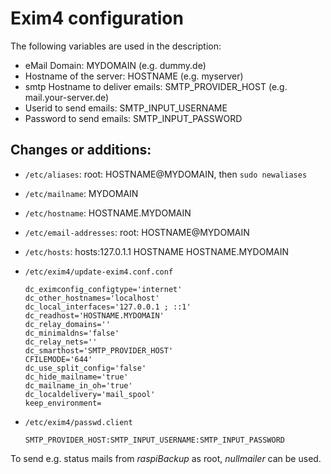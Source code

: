 # Exim4 configuration

The following variables are used in the description:

  - eMail Domain: MYDOMAIN (e.g. dummy.de)
  - Hostname of the server: HOSTNAME (e.g. myserver)
  - smtp Hostname to deliver emails: SMTP_PROVIDER_HOST (e.g. mail.your-server.de)
  - Userid to send emails: SMTP_INPUT_USERNAME
  - Password to send emails: SMTP_INPUT_PASSWORD

## Changes or additions:

  - `/etc/aliases`: root: HOSTNAME@MYDOMAIN, then `sudo newaliases`
  - `/etc/mailname`: MYDOMAIN
  - `/etc/hostname`: HOSTNAME.MYDOMAIN
  - `/etc/email-addresses`: root: HOSTNAME@MYDOMAIN
  - `/etc/hosts`: hosts:127.0.1.1 HOSTNAME HOSTNAME.MYDOMAIN
  - `/etc/exim4/update-exim4.conf.conf`

    ```
    dc_eximconfig_configtype='internet'
    dc_other_hostnames='localhost'
    dc_local_interfaces='127.0.0.1 ; ::1'
    dc_readhost='HOSTNAME.MYDOMAIN'
    dc_relay_domains=''
    dc_minimaldns='false'
    dc_relay_nets=''
    dc_smarthost='SMTP_PROVIDER_HOST'
    CFILEMODE='644'
    dc_use_split_config='false'
    dc_hide_mailname='true'
    dc_mailname_in_oh='true'
    dc_localdelivery='mail_spool'
    keep_environment=
    ```

  - `/etc/exim4/passwd.client`

    ```
    SMTP_PROVIDER_HOST:SMTP_INPUT_USERNAME:SMTP_INPUT_PASSWORD
    ```

To send e.g. status mails from *raspiBackup* as root, *nullmailer* can be used.


[.status]: translated
[.source]: https://www.linux-tips-and-tricks.de/de/raspibackupcategoried/573-exim4-konfigurieren



